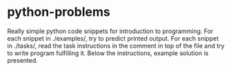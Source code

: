 # python-problems
Really simple python code snippets for introduction to programming.
For each snippet in ./examples/, try to predict printed output.
For each snippet in ./tasks/, read the task instructions in the comment in top of the file
and try to write program fulfilling it. Below the instructions, example solution is presented.